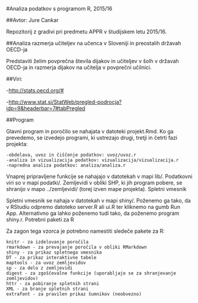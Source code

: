 #Analiza podatkov s programom R, 2015/16

##Avtor: Jure Cankar

Repozitorij z gradivi pri predmetu APPR v študijskem letu 2015/16.

##Analiza razmerja učiteljev na učenca v Sloveniji in preostalih državah OECD-ja

Predstaviti želim povprečna števila dijakov in učiteljev v šolh v državah OECD-ja in razmerja dijakov na učitelja v povprečni učilnici.

##Viri:

-http://stats.oecd.org/# 

-http://www.stat.si/StatWeb/pregled-podrocja?idp=9&headerbar=7#tabPregled

##Program

Glavni program in poročilo se nahajata v datoteki projekt.Rmd. Ko ga prevedemo, se izvedejo programi, ki ustrezajo drugi, tretji in četrti fazi projekta:

    -obdelava, uvoz in čiščenje podatkov: uvoz/uvoz.r
    -analiza in vizualizacija podatkov: vizualizacija/vizualizacija.r
    -napredna analiza podatkov: analiza/analiza.r

Vnaprej pripravljene funkcije se nahajajo v datotekah v mapi lib/. Podatkovni viri so v mapi podatki/. Zemljevidi v obliki SHP, ki jih program pobere, se shranijo v mapo ../zemljevidi/ (torej izven mape projekta).
Spletni vmesnik

Spletni vmesnik se nahaja v datotekah v mapi shiny/. Poženemo ga tako, da v RStudiu odpremo datoteko server.R ali ui.R ter kliknemo na gumb Run App. Alternativno ga lahko poženemo tudi tako, da poženemo program shiny.r.
Potrebni paketi za R

Za zagon tega vzorca je potrebno namestiti sledeče pakete za R:

    knitr - za izdelovanje poročila
    rmarkdown - za prevajanje poročila v obliki RMarkdown
    shiny - za prikaz spletnega vmesnika
    DT - za prikaz interaktivne tabele
    maptools - za uvoz zemljevidov
    sp - za delo z zemljevidi
    digest - za zgoščevalne funkcije (uporabljajo se za shranjevanje zemljevidov)
    httr - za pobiranje spletnih strani
    XML - za branje spletnih strani
    extrafont - za pravilen prikaz šumnikov (neobvezno)
